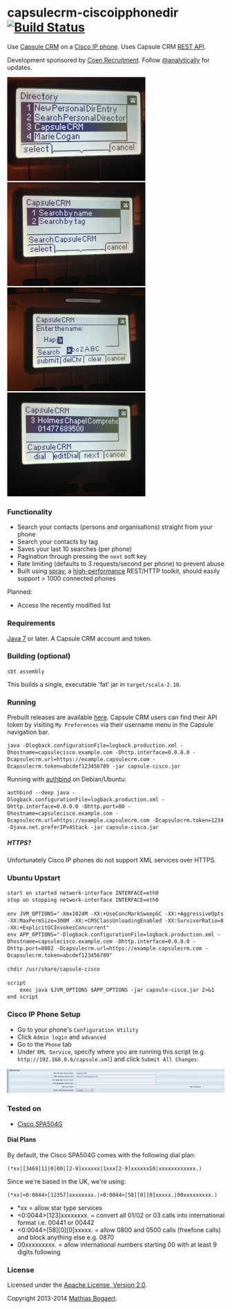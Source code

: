 capsulecrm-ciscoipphonedir [![Build Status](https://travis-ci.org/analytically/capsulecrm-ciscoipphonedir.svg?branch=master)](https://travis-ci.org/analytically/capsulecrm-ciscoipphonedir)
==========================

Use [Capsule CRM](http://capsulecrm.com/) on a [Cisco IP phone](http://www.cisco.com/cisco/web/solutions/small_business/products/voice_conferencing/SPA_500/index.html). Uses Capsule CRM [REST API](http://developer.capsulecrm.com/).

Development sponsored by [Coen Recruitment](http://www.coen.co.uk). Follow [@analytically](http://twitter.com/analytically) for updates.

![screenshot1](images/screenshot1.jpg)
![screenshot2](images/screenshot2.jpg)
![screenshot3](images/screenshot3.jpg)
![screenshot4](images/screenshot4.jpg)

### Functionality

  - Search your contacts (persons and organisations) straight from your phone
  - Search your contacts by tag
  - Saves your last 10 searches (per phone)
  - Pagination through pressing the `next` soft key
  - Rate limiting (defaults to 3 requests/second per phone) to prevent abuse
  - Built using [spray](http://spray.io/), a [high-performance](http://spray.io/blog/2013-05-24-benchmarking-spray/)
    REST/HTTP toolkit, should easily support > 1000 connected phones

Planned:

  - Access the recently modified list

### Requirements

[Java 7](http://java.com/en/download/index.jsp) or later. A Capsule CRM account and token.

### Building (optional)

```
sbt assembly
```

This builds a single, executable 'fat' jar in `target/scala-2.10`.

### Running

Prebuilt releases are available [here](https://github.com/analytically/capsulecrm-ciscoipphonedir/releases). Capsule CRM users
can find their API token by visiting `My Preferences` via their username menu in the Capsule navigation bar.

```
java -Dlogback.configurationFile=logback.production.xml -Dhostname=capsulecisco.example.com -Dhttp.interface=0.0.0.0 -Dcapsulecrm.url=https://example.capsulecrm.com -Dcapsulecrm.token=abcdef123456789 -jar capsule-cisco.jar
```

Running with [authbind](http://mutelight.org/authbind) on Debian/Ubuntu:

```
authbind --deep java -Dlogback.configurationFile=logback.production.xml -Dhttp.interface=0.0.0.0 -Dhttp.port=80 -Dhostname=capsulecisco.example.com -Dcapsulecrm.url=https://example.capsulecrm.com -Dcapsulecrm.token=1234 -Djava.net.preferIPv4Stack -jar capsule-cisco.jar
```

##### HTTPS?

Unfortunately Cisco IP phones do not support XML services over HTTPS.

### Ubuntu Upstart

```
start on started network-interface INTERFACE=eth0
stop on stopping network-interface INTERFACE=eth0

env JVM_OPTIONS="-Xmx1024M -XX:+UseConcMarkSweepGC -XX:+AggressiveOpts -XX:MaxPermSize=300M -XX:+CMSClassUnloadingEnabled -XX:SurvivorRatio=8 -XX:+ExplicitGCInvokesConcurrent"
env APP_OPTIONS="-Dlogback.configurationFile=logback.production.xml -Dhostname=capsulecisco.example.com -Dhttp.interface=0.0.0.0 -Dhttp.port=8082 -Dcapsulecrm.url=https://example.capsulecrm.com -Dcapsulecrm.token=abcdef123456789"

chdir /usr/share/capsule-cisco

script
    exec java $JVM_OPTIONS $APP_OPTIONS -jar capsule-cisco.jar 2>&1
end script
```

### Cisco IP Phone Setup

  - Go to your phone's `Configuration Utility`
  - Click `Admin login` and `advanced`
  - Go to the `Phone` tab
  - Under `XML Service`, specify where you are running this script (e.g. `http://192.168.0.6/capsule.xml`) and click `Submit All Changes`:

![ciscoweb](images/ciscoweb.png)

### Tested on

  - [Cisco SPA504G](http://www.cisco.com/en/US/prod/collateral/voicesw/ps6788/phones/ps10499/data_sheet_c78-548564.html)

#### Dial Plans

By default, the Cisco SPA504G comes with the following dial plan:

```
(*xx|[3469]11|0|00|[2-9]xxxxxx|1xxx[2-9]xxxxxxS0|xxxxxxxxxxxx.)
```

Since we're based in the UK, we're using:

```
(*xx|<0:0044>[12357]xxxxxxxx.|<0:0044>[58][0][0]xxxxx.|00xxxxxxxxx.)
```

  - *xx = allow star type services
  - <0:0044>[123]xxxxxxxx. = convert all 01/02 or 03 calls into international format i.e. 00441 or 00442
  - <0:0044>[58][0][0]xxxxx. = allow 0800 and 0500 calls (freefone calls) and block anything else e.g. 0870
  - 00xxxxxxxxx. = allow international numbers starting 00 with at least 9 digits following

### License

Licensed under the [Apache License, Version 2.0](http://www.apache.org/licenses/LICENSE-2.0).

Copyright 2013-2014 [Mathias Bogaert](mailto:mathias.bogaert@gmail.com).
